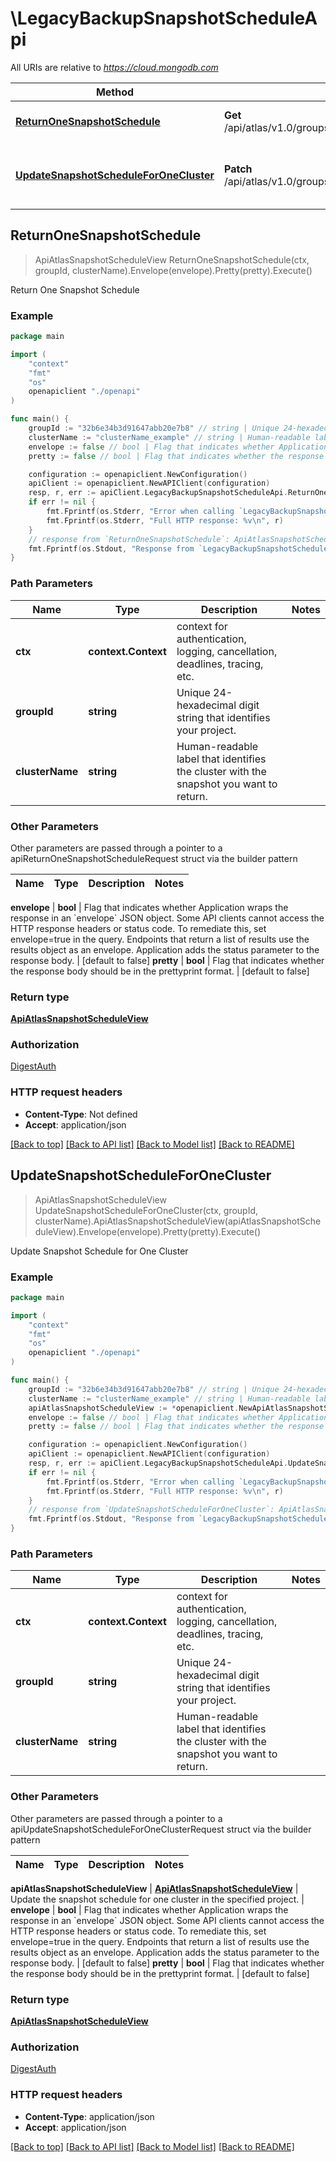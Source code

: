 # \LegacyBackupSnapshotScheduleApi

All URIs are relative to *https://cloud.mongodb.com*

Method | HTTP request | Description
------------- | ------------- | -------------
[**ReturnOneSnapshotSchedule**](LegacyBackupSnapshotScheduleApi.md#ReturnOneSnapshotSchedule) | **Get** /api/atlas/v1.0/groups/{groupId}/clusters/{clusterName}/snapshotSchedule | Return One Snapshot Schedule
[**UpdateSnapshotScheduleForOneCluster**](LegacyBackupSnapshotScheduleApi.md#UpdateSnapshotScheduleForOneCluster) | **Patch** /api/atlas/v1.0/groups/{groupId}/clusters/{clusterName}/snapshotSchedule | Update Snapshot Schedule for One Cluster



## ReturnOneSnapshotSchedule

> ApiAtlasSnapshotScheduleView ReturnOneSnapshotSchedule(ctx, groupId, clusterName).Envelope(envelope).Pretty(pretty).Execute()

Return One Snapshot Schedule



### Example

```go
package main

import (
    "context"
    "fmt"
    "os"
    openapiclient "./openapi"
)

func main() {
    groupId := "32b6e34b3d91647abb20e7b8" // string | Unique 24-hexadecimal digit string that identifies your project.
    clusterName := "clusterName_example" // string | Human-readable label that identifies the cluster with the snapshot you want to return.
    envelope := false // bool | Flag that indicates whether Application wraps the response in an `envelope` JSON object. Some API clients cannot access the HTTP response headers or status code. To remediate this, set envelope=true in the query. Endpoints that return a list of results use the results object as an envelope. Application adds the status parameter to the response body. (optional) (default to false)
    pretty := false // bool | Flag that indicates whether the response body should be in the prettyprint format. (optional) (default to false)

    configuration := openapiclient.NewConfiguration()
    apiClient := openapiclient.NewAPIClient(configuration)
    resp, r, err := apiClient.LegacyBackupSnapshotScheduleApi.ReturnOneSnapshotSchedule(context.Background(), groupId, clusterName).Envelope(envelope).Pretty(pretty).Execute()
    if err != nil {
        fmt.Fprintf(os.Stderr, "Error when calling `LegacyBackupSnapshotScheduleApi.ReturnOneSnapshotSchedule``: %v\n", err)
        fmt.Fprintf(os.Stderr, "Full HTTP response: %v\n", r)
    }
    // response from `ReturnOneSnapshotSchedule`: ApiAtlasSnapshotScheduleView
    fmt.Fprintf(os.Stdout, "Response from `LegacyBackupSnapshotScheduleApi.ReturnOneSnapshotSchedule`: %v\n", resp)
}
```

### Path Parameters


Name | Type | Description  | Notes
------------- | ------------- | ------------- | -------------
**ctx** | **context.Context** | context for authentication, logging, cancellation, deadlines, tracing, etc.
**groupId** | **string** | Unique 24-hexadecimal digit string that identifies your project. | 
**clusterName** | **string** | Human-readable label that identifies the cluster with the snapshot you want to return. | 

### Other Parameters

Other parameters are passed through a pointer to a apiReturnOneSnapshotScheduleRequest struct via the builder pattern


Name | Type | Description  | Notes
------------- | ------------- | ------------- | -------------


 **envelope** | **bool** | Flag that indicates whether Application wraps the response in an &#x60;envelope&#x60; JSON object. Some API clients cannot access the HTTP response headers or status code. To remediate this, set envelope&#x3D;true in the query. Endpoints that return a list of results use the results object as an envelope. Application adds the status parameter to the response body. | [default to false]
 **pretty** | **bool** | Flag that indicates whether the response body should be in the prettyprint format. | [default to false]

### Return type

[**ApiAtlasSnapshotScheduleView**](ApiAtlasSnapshotScheduleView.md)

### Authorization

[DigestAuth](../README.md#DigestAuth)

### HTTP request headers

- **Content-Type**: Not defined
- **Accept**: application/json

[[Back to top]](#) [[Back to API list]](../README.md#documentation-for-api-endpoints)
[[Back to Model list]](../README.md#documentation-for-models)
[[Back to README]](../README.md)


## UpdateSnapshotScheduleForOneCluster

> ApiAtlasSnapshotScheduleView UpdateSnapshotScheduleForOneCluster(ctx, groupId, clusterName).ApiAtlasSnapshotScheduleView(apiAtlasSnapshotScheduleView).Envelope(envelope).Pretty(pretty).Execute()

Update Snapshot Schedule for One Cluster



### Example

```go
package main

import (
    "context"
    "fmt"
    "os"
    openapiclient "./openapi"
)

func main() {
    groupId := "32b6e34b3d91647abb20e7b8" // string | Unique 24-hexadecimal digit string that identifies your project.
    clusterName := "clusterName_example" // string | Human-readable label that identifies the cluster with the snapshot you want to return.
    apiAtlasSnapshotScheduleView := *openapiclient.NewApiAtlasSnapshotScheduleView(int32(123), "5faec72692cee15b51eb22a4", int32(123), "32b6e34b3d91647abb20e7b8", []openapiclient.Link{*openapiclient.NewLink()}, int32(123), int32(123), int32(123), int32(123), int32(123)) // ApiAtlasSnapshotScheduleView | Update the snapshot schedule for one cluster in the specified project.
    envelope := false // bool | Flag that indicates whether Application wraps the response in an `envelope` JSON object. Some API clients cannot access the HTTP response headers or status code. To remediate this, set envelope=true in the query. Endpoints that return a list of results use the results object as an envelope. Application adds the status parameter to the response body. (optional) (default to false)
    pretty := false // bool | Flag that indicates whether the response body should be in the prettyprint format. (optional) (default to false)

    configuration := openapiclient.NewConfiguration()
    apiClient := openapiclient.NewAPIClient(configuration)
    resp, r, err := apiClient.LegacyBackupSnapshotScheduleApi.UpdateSnapshotScheduleForOneCluster(context.Background(), groupId, clusterName).ApiAtlasSnapshotScheduleView(apiAtlasSnapshotScheduleView).Envelope(envelope).Pretty(pretty).Execute()
    if err != nil {
        fmt.Fprintf(os.Stderr, "Error when calling `LegacyBackupSnapshotScheduleApi.UpdateSnapshotScheduleForOneCluster``: %v\n", err)
        fmt.Fprintf(os.Stderr, "Full HTTP response: %v\n", r)
    }
    // response from `UpdateSnapshotScheduleForOneCluster`: ApiAtlasSnapshotScheduleView
    fmt.Fprintf(os.Stdout, "Response from `LegacyBackupSnapshotScheduleApi.UpdateSnapshotScheduleForOneCluster`: %v\n", resp)
}
```

### Path Parameters


Name | Type | Description  | Notes
------------- | ------------- | ------------- | -------------
**ctx** | **context.Context** | context for authentication, logging, cancellation, deadlines, tracing, etc.
**groupId** | **string** | Unique 24-hexadecimal digit string that identifies your project. | 
**clusterName** | **string** | Human-readable label that identifies the cluster with the snapshot you want to return. | 

### Other Parameters

Other parameters are passed through a pointer to a apiUpdateSnapshotScheduleForOneClusterRequest struct via the builder pattern


Name | Type | Description  | Notes
------------- | ------------- | ------------- | -------------


 **apiAtlasSnapshotScheduleView** | [**ApiAtlasSnapshotScheduleView**](ApiAtlasSnapshotScheduleView.md) | Update the snapshot schedule for one cluster in the specified project. | 
 **envelope** | **bool** | Flag that indicates whether Application wraps the response in an &#x60;envelope&#x60; JSON object. Some API clients cannot access the HTTP response headers or status code. To remediate this, set envelope&#x3D;true in the query. Endpoints that return a list of results use the results object as an envelope. Application adds the status parameter to the response body. | [default to false]
 **pretty** | **bool** | Flag that indicates whether the response body should be in the prettyprint format. | [default to false]

### Return type

[**ApiAtlasSnapshotScheduleView**](ApiAtlasSnapshotScheduleView.md)

### Authorization

[DigestAuth](../README.md#DigestAuth)

### HTTP request headers

- **Content-Type**: application/json
- **Accept**: application/json

[[Back to top]](#) [[Back to API list]](../README.md#documentation-for-api-endpoints)
[[Back to Model list]](../README.md#documentation-for-models)
[[Back to README]](../README.md)

